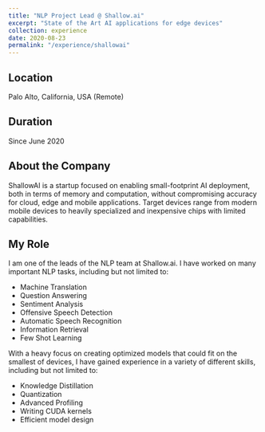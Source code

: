 ```yaml
---
title: "NLP Project Lead @ Shallow.ai"
excerpt: "State of the Art AI applications for edge devices"
collection: experience
date: 2020-08-23
permalink: "/experience/shallowai"
---
```


## Location

Palo Alto, California, USA (Remote)

## Duration

Since June 2020

## About the Company

ShallowAI is a startup focused on enabling small-footprint AI deployment, both in terms of memory and computation, without compromising accuracy for cloud, edge and mobile applications. Target devices range from modern mobile devices to heavily specialized and inexpensive chips with limited capabilities.

## My Role

I am one of the leads of the NLP team at Shallow.ai. I have worked on many important NLP tasks, including but not limited to:
- Machine Translation
- Question Answering
- Sentiment Analysis
- Offensive Speech Detection
- Automatic Speech Recognition
- Information Retrieval
- Few Shot Learning

With a heavy focus on creating optimized models that could fit on the smallest of devices, I have gained experience in a variety of different skills, including but not limited to:
- Knowledge Distillation
- Quantization
- Advanced Profiling
- Writing CUDA kernels
- Efficient model design